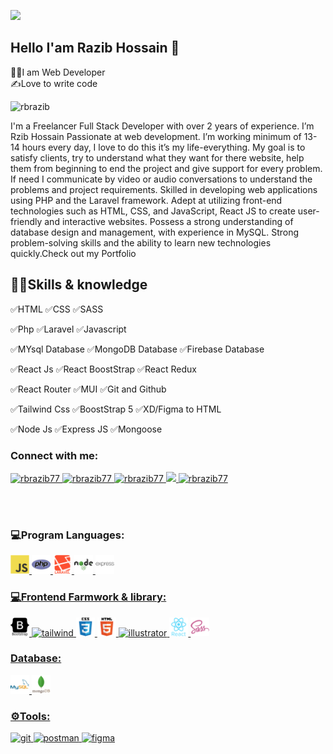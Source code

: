 <img src="https://scontent.fdac27-2.fna.fbcdn.net/v/t39.30808-6/412541961_1799618907117885_6720828425134079907_n.png?_nc_cat=106&ccb=1-7&_nc_sid=783fdb&_nc_eui2=AeGGFRrJVX3Qg7VVtg_oOmXPeIGQeJKTZLZ4gZB4kpNktqewwk3NY3wtDaYhFzWg1cDXgRPmBvhPanMHaNPT9P4p&_nc_ohc=QzpA3KApkJMAX9zYEuK&_nc_ht=scontent.fdac27-2.fna&oh=00_AfAnOg0tattZ-urlI08oA7vvxF7AZSDyohW5HCD1eLKguA&oe=6596374A"></img>
<h2>Hello I'am Razib Hossain 👋</h2>

<p>
🧑‍💻I am Web Developer <br>
✍️Love to write code <br>
</p>

<p align="left"> <img src="https://komarev.com/ghpvc/?username=rbrazib&label=Profile%20views&color=0e75b6&style=flat" alt="rbrazib" /> </p>


I'm a Freelancer Full Stack Developer with over 2 years of experience.
I’m Rzib Hossain Passionate at web development. I’m working minimum of 13-14 hours every day, I love to do this it’s my life-everything. My goal is to satisfy clients, try to understand what they want for there website, help them from beginning to end the project and give support for every problem. If need I communicate by video or audio conversations to understand the problems and project requirements. Skilled in developing web applications using PHP and the Laravel framework. Adept at utilizing front-end technologies such as HTML, CSS, and JavaScript, React JS to create user-friendly and interactive websites. Possess a strong understanding of database design and management, with experience in MySQL. Strong problem-solving skills and the ability to learn new technologies quickly.Check out my Portfolio

<h2>🧑‍💻Skills & knowledge</h2>
<p>
✅HTML 
✅CSS
✅SASS 
</p>
<p>
✅Php 
✅Laravel
✅Javascript
</p>
<p>
✅MYsql Database 
✅MongoDB Database
✅Firebase Database
</p>
<p>
✅React Js
✅React BoostStrap
✅React Redux
</p>
<p>
✅React Router
✅MUI
✅Git and Github
</p>
<p>
✅Tailwind Css
✅BoostStrap 5
✅XD/Figma to HTML
</p>

<p>
✅Node Js
✅Express JS
✅Mongoose
</p>
<h3 align="left">Connect with me:</h3>
<p align="left">
  <a href="https://www.facebook.com/rbrazib77" target="_blank">
  <img src="https://img.shields.io/badge/Facebook-20BEFF?&style=for-the-badge&logo=facebook&logoColor=white" alt="rbrazib77"  />
  </a> 
  <a href="https://linkedin.com/in/rbrazib77" target="_blank">
  <img src="https://img.shields.io/badge/LinkedIn-0077B5?style=for-the-badge&logo=linkedin&logoColor=white" alt="rbrazib77"/>
 </a>
 <a href="https://alsiam.com" target="blank">
  <img src="https://img.shields.io/badge/Website-DC143C?style=for-the-badge&logo=medium&logoColor=white" alt="rbrazib77" />
 </a>
 <a href="https://twitter.com/rbrazib77" target="_blank">
  <img src="https://img.shields.io/badge/Twitter-1DA1F2?style=for-the-badge&logo=twitter&logoColor=white" />
 </a>
 <a href="https://instagram.com/rbrazib77" target="_blank">
  <img src="https://img.shields.io/badge/Instagram-fe4164?style=for-the-badge&logo=instagram&logoColor=white" alt="rbrazib77" />
 </a> 
</p>
<br />
<br/>

<h3 align="left">💻Program Languages:</h3>

<p align="left"> <a href="https://getbootstrap.com" target="_blank" rel="noreferrer"> 
<img src="https://raw.githubusercontent.com/devicons/devicon/master/icons/javascript/javascript-original.svg" alt="javascript" width="30" height="30"/> </a> <a href="https://laravel.com/" target="_blank" rel="noreferrer">
<img src="https://raw.githubusercontent.com/devicons/devicon/master/icons/php/php-original.svg" alt="php" width="30" height="30"/> </a> <a href="https://postman.com" target="_blank" rel="noreferrer"> 
<img src="https://raw.githubusercontent.com/devicons/devicon/master/icons/laravel/laravel-plain-wordmark.svg" alt="laravel" width="30" height="30"/> </a> <a href="https://materializecss.com/" target="_blank" rel="noreferrer">
<img src="https://raw.githubusercontent.com/devicons/devicon/master/icons/nodejs/nodejs-original-wordmark.svg" alt="nodejs" width="30" height="30"/> </a> <a href="https://www.php.net" target="_blank" rel="noreferrer"> 
<img src="https://raw.githubusercontent.com/devicons/devicon/master/icons/express/express-original-wordmark.svg" alt="express" width="30" height="30"/> </a> <a href="https://www.figma.com/" target="_blank" rel="noreferrer">
</p>

<h3 align="left">💻Frontend Farmwork & library:</h3>
<p align="left"> <a href="https://getbootstrap.com" target="_blank" rel="noreferrer"> 
<img src="https://raw.githubusercontent.com/devicons/devicon/master/icons/bootstrap/bootstrap-plain-wordmark.svg" alt="bootstrap" width="30" height="30"/> </a> <a href="https://www.w3schools.com/css/" target="_blank" rel="noreferrer">
<img src="https://www.vectorlogo.zone/logos/tailwindcss/tailwindcss-icon.svg" alt="tailwind" width="30" height="30"/> </a> <a href="https://www.adobe.com/products/xd.html" target="_blank" rel="noreferrer"> 
<img src="https://raw.githubusercontent.com/devicons/devicon/master/icons/css3/css3-original-wordmark.svg" alt="css3" width="30" height="30"/> </a> <a href="https://expressjs.com" target="_blank" rel="noreferrer">
<img src="https://raw.githubusercontent.com/devicons/devicon/master/icons/html5/html5-original-wordmark.svg" alt="html5" width="30" height="30"/> </a> <a href="https://www.adobe.com/in/products/illustrator.html" target="_blank" rel="noreferrer"> 
<img src="https://www.vectorlogo.zone/logos/adobe_illustrator/adobe_illustrator-icon.svg" alt="illustrator" width="30" height="30"/> </a> <a href="https://developer.mozilla.org/en-US/docs/Web/JavaScript" target="_blank" rel="noreferrer"> 
<img src="https://raw.githubusercontent.com/devicons/devicon/master/icons/react/react-original-wordmark.svg" alt="react" width="30" height="30"/> </a> <a href="" target="_blank" rel="noreferrer">
<img src="https://raw.githubusercontent.com/devicons/devicon/master/icons/sass/sass-original.svg" alt="sass" width="30" height="30"/> </a> <a href="https://react.dev"  target="_blank" rel="noreferrer"> 
</p>

<h3 align="left">Database:</h3>
<p align="left"> <a href="https://getbootstrap.com" target="_blank" rel="noreferrer"> 
<img src="https://raw.githubusercontent.com/devicons/devicon/master/icons/mysql/mysql-original-wordmark.svg" alt="mysql" width="30" height="30"/> </a> <a href="https://nodejs.org" target="_blank" rel="noreferrer">
<img src="https://raw.githubusercontent.com/devicons/devicon/master/icons/mongodb/mongodb-original-wordmark.svg" alt="mongodb" width="30" height="30"/> </a> <a href="https://www.mysql.com/" target="_blank" rel="noreferrer">
</p>

<h3 align="left">⚙️Tools:</h3>
<p align="left"> <a href="https://getbootstrap.com" target="_blank" rel="noreferrer"> 
<img src="https://www.vectorlogo.zone/logos/git-scm/git-scm-icon.svg" alt="git" width="30" height="30"/> </a> <a href="https://www.w3.org/html/" target="_blank" rel="noreferrer">
<img src="https://www.vectorlogo.zone/logos/getpostman/getpostman-icon.svg" alt="postman" width="30" height="30"/> </a> <a href="https://reactjs.org/" target="_blank" rel="noreferrer"> 
<img src="https://www.vectorlogo.zone/logos/figma/figma-icon.svg" alt="figma" width="30" height="30"/> </a> <a href="https://git-scm.com/" target="_blank" rel="noreferrer">
</p>






